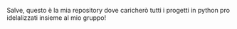 Salve, questo è la mia repository dove caricherò tutti i progetti in python pro idelalizzati insieme al mio gruppo!
